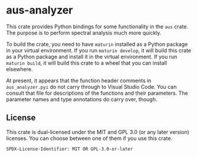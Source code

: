 # aus-analyzer

This crate provides Python bindings for some functionality in the `aus` crate. The purpose is to perform spectral analysis much more quickly.

To build the crate, you need to have `maturin` installed as a Python package in your virtual environment. If you run `maturin develop`, it will build this crate as a Python package and install it in the virtual environment. If you run `maturin build`, it will build this crate to a wheel that you can install elsewhere.

At present, it appears that the function header comments in `aus_analyzer.pyi` do not carry through to Visual Studio Code. You can consult that file for descriptions of the functions and their parameters. The parameter names and type annotations do carry over, though.

## License
This crate is dual-licensed under the MIT and GPL 3.0 (or any later version) licenses. You can choose between one of them if you use this crate.

`SPDX-License-Identifier: MIT OR GPL-3.0-or-later`
